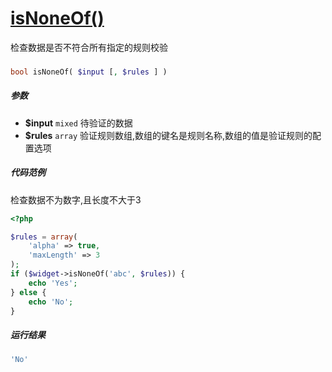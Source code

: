 [isNoneOf()](http://twinh.github.com/widget/api/isNoneOf)
=========================================================

检查数据是否不符合所有指定的规则校验

### 
```php
bool isNoneOf( $input [, $rules ] )
```

##### 参数
* **$input** `mixed` 待验证的数据
* **$rules** `array` 验证规则数组,数组的键名是规则名称,数组的值是验证规则的配置选项

##### 代码范例
检查数据不为数字,且长度不大于3
```php
<?php

$rules = array(
    'alpha' => true,
    'maxLength' => 3
);
if ($widget->isNoneOf('abc', $rules)) {
    echo 'Yes';
} else {
    echo 'No';
}
```
##### 运行结果
```php
'No'
```

